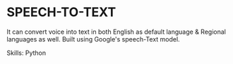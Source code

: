 # SPEECH-TO-TEXT
It can convert voice into text in both English as default language &amp; Regional languages as well. Built using Google's speech-Text model. 

Skills: Python
